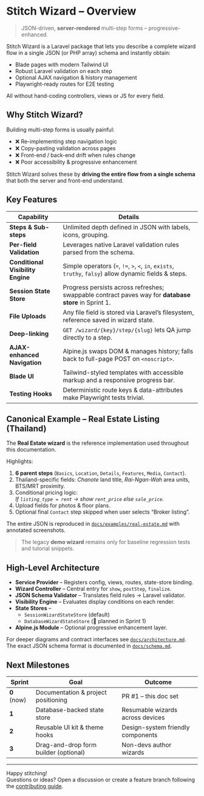 # Stitch Wizard – Overview

> JSON-driven, **server-rendered** multi-step forms – progressive-enhanced.

Stitch Wizard is a Laravel package that lets you describe a complete wizard flow in a single JSON (or PHP array) schema and instantly obtain:

* Blade pages with modern Tailwind UI
* Robust Laravel validation on each step
* Optional AJAX navigation & history management
* Playwright-ready routes for E2E testing

All without hand-coding controllers, views or JS for every field.



## Why Stitch Wizard?

Building multi-step forms is usually painful:

* ❌  Re-implementing step navigation logic  
* ❌  Copy-pasting validation across pages  
* ❌  Front-end / back-end drift when rules change  
* ❌  Poor accessibility & progressive enhancement  

Stitch Wizard solves these by **driving the entire flow from a single schema** that both the server and front-end understand.



## Key Features

| Capability | Details |
|------------|---------|
| **Steps & Sub-steps** | Unlimited depth defined in JSON with labels, icons, grouping. |
| **Per-field Validation** | Leverages native Laravel validation rules parsed from the schema. |
| **Conditional Visibility Engine** | Simple operators (`=`, `!=`, `>`, `<`, `in`, `exists`, `truthy`, `falsy`) allow dynamic fields & steps. |
| **Session State Store** | Progress persists across refreshes; swappable contract paves way for **database store** in Sprint 1. |
| **File Uploads** | Any file field is stored via Laravel’s filesystem, reference saved in wizard state. |
| **Deep-linking** | `GET /wizard/{key}/step/{slug}` lets QA jump directly to a step. |
| **AJAX-enhanced Navigation** | Alpine.js swaps DOM & manages history; falls back to full-page POST on `<noscript>`. |
| **Blade UI** | Tailwind-styled templates with accessible markup and a responsive progress bar. |
| **Testing Hooks** | Deterministic route keys & data-attributes make Playwright tests trivial. |



## Canonical Example – Real Estate Listing (Thailand)

The **Real Estate wizard** is the reference implementation used throughout this documentation.

Highlights:

1. **6 parent steps** (`Basics`, `Location`, `Details`, `Features`, `Media`, `Contact`).
2. Thailand-specific fields: *Chanote* land title, *Rai-Ngan-Wah* area units, BTS/MRT proximity.
3. Conditional pricing logic:  
   *If `listing_type = rent` → show `rent_price` else `sale_price`.*
4. Upload fields for photos & floor plans.
5. Optional final `Contact` step skipped when user selects “Broker listing”.

The entire JSON is reproduced in [`docs/examples/real-estate.md`](examples/real-estate.md) with annotated screenshots.

> The legacy **demo wizard** remains only for baseline regression tests and tutorial snippets.



## High-Level Architecture

* **Service Provider** – Registers config, views, routes, state-store binding.  
* **Wizard Controller** – Central entry for `show`, `postStep`, `finalize`.  
* **JSON Schema Validator** – Translates field rules → Laravel validator.  
* **Visibility Engine** – Evaluates display conditions on each render.  
* **State Stores** –  
  * `SessionWizardStateStore` (default)  
  * `DatabaseWizardStateStore` (🎯 planned in Sprint 1)  
* **Alpine.js Module** – Optional progressive enhancement layer.  

For deeper diagrams and contract interfaces see [`docs/architecture.md`](architecture.md).  
The exact JSON schema format is documented in [`docs/schema.md`](schema.md).



## Next Milestones

| Sprint | Goal | Outcome |
|--------|------|---------|
| **0** (now) | Documentation & project positioning | PR #1 – this doc set |
| **1** | Database-backed state store | Resumable wizards across devices |
| **2** | Reusable UI kit & theme hooks | Design-system friendly components |
| **3** | Drag-and-drop form builder (optional) | Non-devs author wizards |

---

Happy stitching!  
Questions or ideas? Open a discussion or create a feature branch following the [contributing guide](contributing.md).
